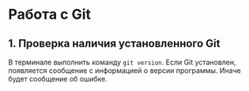 # Работа с Git

## 1. Проверка наличия установленного Git

В терминале выполнить команду 
`git version`. Если Git установлен, появляется сообщение с информацией о версии программы. Иначе будет сообщение об ошибке.